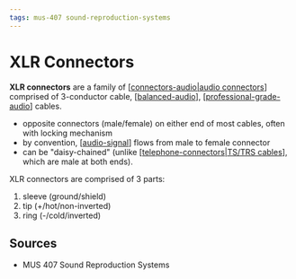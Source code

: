 ```yaml
---
tags: mus-407 sound-reproduction-systems
---
```


# XLR Connectors

**XLR connectors** are a family of [[connectors-audio|audio connectors]] comprised of 3-conductor cable, [[balanced-audio]], [[professional-grade-audio]] cables.

- opposite connectors (male/female) on either end of most cables, often with locking mechanism
- by convention, [[audio-signal]] flows from male to female connector
- can be "daisy-chained" (unlike [[telephone-connectors|TS/TRS cables]], which are male at both ends).

XLR connectors are comprised of 3 parts:

1. sleeve (ground/shield)
2. tip (+/hot/non-inverted)
3. ring (-/cold/inverted)

## Sources

- MUS 407 Sound Reproduction Systems

[//begin]: # "Autogenerated link references for markdown compatibility"
[connectors-audio|audio connectors]: connectors-audio "Connectors (audio)"
[balanced-audio]: balanced-audio "Balanced audio"
[professional-grade-audio]: professional-grade-audio "Professional-Grade Audio"
[audio-signal]: audio-signal "Audio Signal"
[telephone-connectors|TS/TRS cables]: telephone-connectors "Telephone connectors"
[//end]: # "Autogenerated link references"

